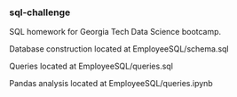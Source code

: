 ### sql-challenge
SQL homework for Georgia Tech Data Science bootcamp.

Database construction located at EmployeeSQL/schema.sql

Queries located at EmployeeSQL/queries.sql

Pandas analysis located at EmployeeSQL/queries.ipynb

